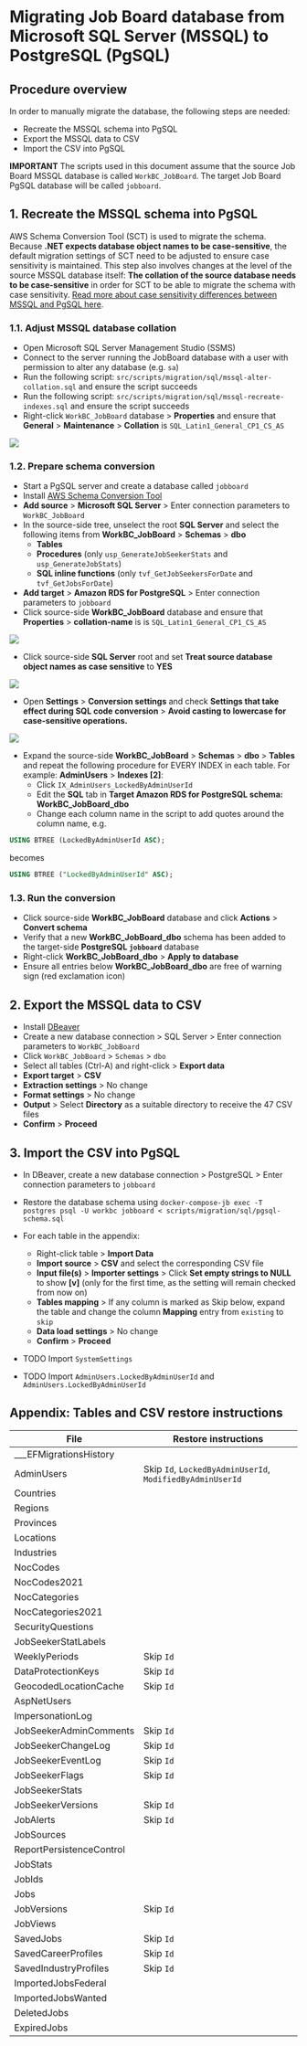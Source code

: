 Migrating Job Board database from Microsoft SQL Server (MSSQL) to PostgreSQL (PgSQL)
==========================================

## Procedure overview
In order to manually migrate the database, the following steps are needed:
- Recreate the MSSQL schema into PgSQL
- Export the MSSQL data to CSV
- Import the CSV into PgSQL

**IMPORTANT** The scripts used in this document assume that the source Job Board MSSQL database is called `WorkBC_JobBoard`. The target Job Board PgSQL database will be called `jobboard`.

## 1. Recreate the MSSQL schema into PgSQL
AWS Schema Conversion Tool (SCT) is used to migrate the schema. Because **.NET expects database object names to be case-sensitive**, the default migration settings of SCT need to be adjusted to ensure case sensitivity is maintained. This step also involves changes at the level of the source MSSQL database itself: **The collation of the source database needs to be case-sensitive** in order for SCT to be able to migrate the schema with case sensitivity. [Read more about case sensitivity differences between MSSQL and PgSQL here](https://docs.aws.amazon.com/dms/latest/sql-server-to-aurora-postgresql-migration-playbook/chap-sql-server-aurora-pg.sql.casesensitivity.html).

### 1.1. Adjust MSSQL database collation
- Open Microsoft SQL Server Management Studio (SSMS)
- Connect to the server running the JobBoard database with a user with permission to alter any database (e.g. `sa`)
- Run the following script: `src/scripts/migration/sql/mssql-alter-collation.sql` and ensure the script succeeds
- Run the following script: `src/scripts/migration/sql/mssql-recreate-indexes.sql` and ensure the script succeeds
- Right-click `WorkBC_JobBoard` database > **Properties** and ensure that **General** > **Maintenance** > **Collation** is `SQL_Latin1_General_CP1_CS_AS`

![](./images/collation-ssms.png)

### 1.2. Prepare schema conversion
- Start a PgSQL server and create a database called `jobboard`
- Install [AWS Schema Conversion Tool](https://docs.aws.amazon.com/SchemaConversionTool/latest/userguide/CHAP_Installing.Procedure.html)
- **Add source** > **Microsoft SQL Server** > Enter connection parameters to `WorkBC_JobBoard`
- In the source-side tree, unselect the root **SQL Server** and select the following items from **WorkBC_JobBoard** > **Schemas** > **dbo**
  - **Tables**
  - **Procedures** (only `usp_GenerateJobSeekerStats` and `usp_GenerateJobStats`)
  - **SQL inline functions** (only `tvf_GetJobSeekersForDate` and `tvf_GetJobsForDate`)
- **Add target** > **Amazon RDS for PostgreSQL** > Enter connection parameters to `jobboard`
- Click source-side **WorkBC_JobBoard** database and ensure that **Properties** > **collation-name** is is `SQL_Latin1_General_CP1_CS_AS`

![](./images/collation-source.png)

- Click source-side **SQL Server** root and set **Treat source database object names as case sensitive** to **YES**

![](./images/case-sensitivity-source.png)

- Open **Settings** > **Conversion settings** and check **Settings that take effect during SQL code conversion** > **Avoid casting to lowercase for case-sensitive operations.**

![](./images/case-sensitivity-target.png)

- Expand the source-side **WorkBC_JobBoard** > **Schemas** > **dbo** > **Tables** and repeat the following procedure for EVERY INDEX in each table. For example: **AdminUsers** > **Indexes [2]**:
  - Click `IX_AdminUsers_LockedByAdminUserId`
  - Edit the **SQL** tab in **Target Amazon RDS for PostgreSQL schema: WorkBC_JobBoard_dbo**
  - Change each column name in the script to add quotes around the column name, e.g.
```sql
USING BTREE (LockedByAdminUserId ASC);
```
becomes
```sql
USING BTREE ("LockedByAdminUserId" ASC);
```

### 1.3. Run the conversion
- Click source-side **WorkBC_JobBoard** database and click **Actions** > **Convert schema**
- Verify that a new **WorkBC_JobBoard_dbo** schema has been added to the target-side **PostgreSQL `jobboard`** database
- Right-click **WorkBC_JobBoard_dbo** > **Apply to database**
- Ensure all entries below **WorkBC_JobBoard_dbo** are free of warning sign (red exclamation icon)

## 2. Export the MSSQL data to CSV
- Install [DBeaver](https://dbeaver.io/download/)
- Create a new database connection > SQL Server > Enter connection parameters to `WorkBC_JobBoard`
- Click `WorkBC_JobBoard` > `Schemas` > `dbo`
- Select all tables (Ctrl-A) and right-click > **Export data**
- **Export target** > **CSV**
- **Extraction settings** > No change
- **Format settings** > No change
- **Output** > Select **Directory** as a suitable directory to receive the 47 CSV files
- **Confirm** > **Proceed**

## 3. Import the CSV into PgSQL
- In DBeaver, create a new database connection > PostgreSQL > Enter connection parameters to `jobboard`
- Restore the database schema using `docker-compose-jb exec -T postgres psql -U workbc jobboard < scripts/migration/sql/pgsql-schema.sql`
- For each table in the appendix:
  - Right-click table > **Import Data**
  - **Import source** > **CSV** and select the corresponding CSV file
  - **Input file(s)** > **Importer settings** > Click **Set empty strings to NULL** to show **[v]** (only for the first time, as the setting will remain checked from now on)
  - **Tables mapping** > If any column is marked as Skip below, expand the table and change the column **Mapping** entry from `existing` to `skip`
  - **Data load settings** > No change
  - **Confirm** > **Proceed**

- TODO Import `SystemSettings`
- TODO Import `AdminUsers.LockedByAdminUserId` and `AdminUsers.LockedByAdminUserId`

## Appendix: Tables and CSV restore instructions

| File | Restore instructions |
| ---- | ------- |
| ___EFMigrationsHistory | |
| AdminUsers | Skip `Id`, `LockedByAdminUserId`, `ModifiedByAdminUserId` |
| Countries | |
| Regions | |
| Provinces | |
| Locations | |
| Industries | |
| NocCodes | |
| NocCodes2021 | |
| NocCategories | |
| NocCategories2021 | |
| SecurityQuestions | |
| JobSeekerStatLabels | |
| WeeklyPeriods | Skip `Id` |
| DataProtectionKeys | Skip `Id` |
| GeocodedLocationCache | Skip `Id` |
| AspNetUsers | |
| ImpersonationLog | |
| JobSeekerAdminComments | Skip `Id` |
| JobSeekerChangeLog | Skip `Id` |
| JobSeekerEventLog | Skip `Id` |
| JobSeekerFlags | Skip `Id` |
| JobSeekerStats | |
| JobSeekerVersions | Skip `Id` |
| JobAlerts | Skip `Id` |
| JobSources | |
| ReportPersistenceControl | |
| JobStats | |
| JobIds | |
| Jobs | |
| JobVersions | Skip `Id` |
| JobViews | |
| SavedJobs | Skip `Id` |
| SavedCareerProfiles | Skip `Id` |
| SavedIndustryProfiles | Skip `Id` |
| ImportedJobsFederal | |
| ImportedJobsWanted | |
| DeletedJobs | |
| ExpiredJobs | |
